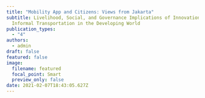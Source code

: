 ```yaml
---
title: "Mobility App and Citizens: Views from Jakarta"
subtitle: Livelihood, Social, and Governance Implications of Innovation in
  Informal Transportation in the Developing World
publication_types:
  - "4"
authors:
  - admin
draft: false
featured: false
image:
  filename: featured
  focal_point: Smart
  preview_only: false
date: 2021-02-07T18:43:05.627Z
---
```

